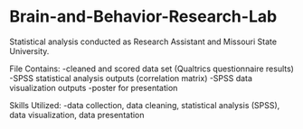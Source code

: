 # Brain-and-Behavior-Research-Lab
Statistical analysis conducted as Research Assistant and Missouri State University.

  File Contains:
  -cleaned and scored data set (Qualtrics questionnaire results)
  -SPSS statistical analysis outputs (correlation matrix)
  -SPSS data visualization outputs
  -poster for presentation
  
  Skills Utilized:
  -data collection, data cleaning, statistical analysis (SPSS), data
  visualization, data presentation
